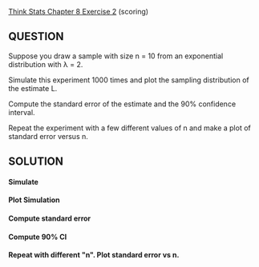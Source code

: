 [Think Stats Chapter 8 Exercise 2](http://greenteapress.com/thinkstats2/html/thinkstats2009.html#toc77) (scoring)

## QUESTION
Suppose you draw a sample with size n = 10 from an exponential distribution with λ = 2. 

Simulate this experiment 1000 times and plot the sampling distribution of the estimate L. 

Compute the standard error of the estimate and the 90% confidence interval.

Repeat the experiment with a few different values of n and make a plot of standard error versus n.

## SOLUTION

#### Simulate


#### Plot Simulation


#### Compute standard error 


#### Compute 90% CI


#### Repeat with different "n". Plot standard error vs n.

